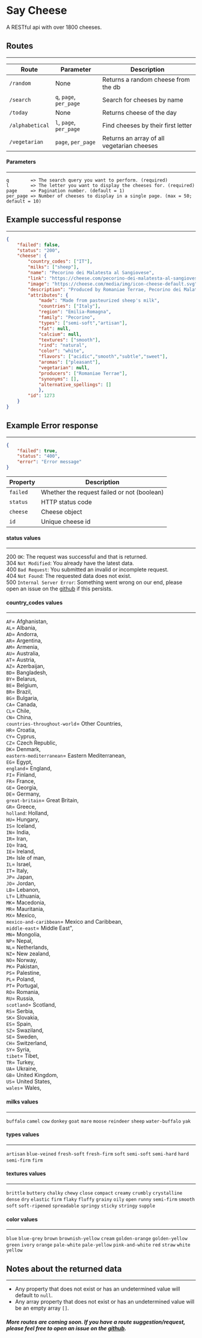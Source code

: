 # Say Cheese
A RESTful api with over 1800 cheeses.

## Routes
---
| Route | Parameter | Description |
| --- | --- | --- |
| `/random` | None | Returns a random cheese from the db |
| `/search` | `q`, `page`, `per_page` | Search for cheeses by name |
| `/today` | None | Returns cheese of the day |
| `/alphabetical` | `l`, `page`, `per_page` | Find cheeses by their first letter |
| `/vegetarian` | `page`, `per_page` | Returns an array of all vegetarian cheeses |

#### Parameters
---
```
q        => The search query you want to perform. (required)
l        => The letter you want to display the cheeses for. (required)
page     => Pagination number. (default = 1)
per_page => Number of cheeses to display in a single page. (max = 50; default = 10)
```

## Example successful response
---
```json
{
    "failed": false,
    "status": "200",
    "cheese": {
        "country_codes": ["IT"],
        "milks": ["sheep"],
        "name": "Pecorino dei Malatesta al Sangiovese",
        "link": "https://cheese.com/pecorino-dei-malatesta-al-sangiovese/",
        "image": "https://cheese.com/media/img/icon-cheese-default.svg",
        "description": "Produced by Romaniae Terrae, Pecorino dei Malatesta al Sangiovese is an Italian cheese made with highly selected sheep's milk pasteurized at optimum temperature. Cheese wheels are first matured in a cold room at 6° - 8°C. Later, during the final stage of maturation they are treated with Sangiovese red wine and kept in a cold room at 8°C for about 30 days.The Sangiovese red wine gives the cheese a dark burgundy rind beneath which lies a smooth white paste with a delicate mouthfeel and a sweet sheep's milk flavour with an aftertaste of wine.",
        "attributes": {
            "made": "Made from pasteurized sheep's milk",
            "countries": ["Italy"],
            "region": "Emilia-Romagna",
            "family": "Pecorino",
            "types": ["semi-soft","artisan"],
            "fat": null,
            "calcium": null,
            "textures": ["smooth"],
            "rind": "natural",
            "color": "white",
            "flavors": ["acidic","smooth","subtle","sweet"],
            "aromas": ["pleasant"],
            "vegetarian": null,
            "producers": ["Romaniae Terrae"],
            "synonyms": [],
            "alternative_spellings": []
            },
        "id": 1273
    }
}
```

## Example Error response
---
```json
{
    "failed": true,
    "status": "400",
    "error": "Error message"
}
```

| Property | Description |
| --- | --- |
| `failed` | Whether the request failed or not (boolean) |
| `status` | HTTP status code |
| `cheese` | Cheese object |
| `id` | Unique cheese id |

#### status values
---
200 `OK`: The request was successful and that is returned. \
304 `Not Modified`: You already have the latest data. \
400 `Bad Request`: You submitted an invalid or incomplete request. \
404 `Not Found`: The requested data does not exist. \
500 `Internal Server Error`: Something went wrong on our end, please open an issue on the [github](https://github.com/illusionman1212/say-cheese/issues) if this persists.

#### country_codes values
---
`AF`= Afghanistan, \
`AL`= Albania, \
`AD`= Andorra, \
`AR`= Argentina, \
`AM`= Armenia, \
`AU`= Australia, \
`AT`= Austria, \
`AZ`= Azerbaijan, \
`BD`= Bangladesh, \
`BY`= Belarus, \
`BE`= Belgium, \
`BR`= Brazil, \
`BG`= Bulgaria, \
`CA`= Canada, \
`CL`= Chile, \
`CN`= China, \
`countries-throughout-world`= Other Countries, \
`HR`= Croatia, \
`CY`= Cyprus, \
`CZ`= Czech Republic, \
`DK`= Denmark, \
`eastern-mediterranean`= Eastern Mediterranean, \
`EG`= Egypt, \
`england`= England, \
`FI`= Finland, \
`FR`= France, \
`GE`= Georgia, \
`DE`= Germany, \
`great-britain`= Great Britain, \
`GR`= Greece, \
`holland`: Holland, \
`HU`= Hungary, \
`IS`= Iceland, \
`IN`= India, \
`IR`= Iran, \
`IQ`= Iraq, \
`IE`= Ireland, \
`IM`= Isle of man, \
`IL`= Israel, \
`IT`= Italy, \
`JP`= Japan, \
`JO`= Jordan, \
`LB`= Lebanon, \
`LT`= Lithuania, \
`MK`= Macedonia, \
`MR`= Mauritania, \
`MX`= Mexico, \
`mexico-and-caribbean`= Mexico and Caribbean, \
`middle-east`= Middle East", \
`MN`= Mongolia, \
`NP`= Nepal, \
`NL`= Netherlands, \
`NZ`= New zealand, \
`NO`= Norway, \
`PK`= Pakistan, \
`PS`= Palestine, \
`PL`= Poland, \
`PT`= Portugal, \
`RO`= Romania, \
`RU`= Russia, \
`scotland`= Scotland, \
`RS`= Serbia, \
`SK`= Slovakia, \
`ES`= Spain, \
`SZ`= Swaziland, \
`SE`= Sweden, \
`CH`= Switzerland, \
`SY`= Syria, \
`tibet`= Tibet, \
`TR`= Turkey, \
`UA`= Ukraine, \
`GB`= United Kingdom, \
`US`= United States, \
`wales`= Wales,

#### milks values
---
`buffalo`
`camel`
`cow`
`donkey`
`goat`
`mare`
`moose`
`reindeer`
`sheep`
`water-buffalo`
`yak`

#### types values
---
`artisan`
`blue-veined`
`fresh-soft`
`fresh-firm`
`soft`
`semi-soft`
`semi-hard`
`hard`
`semi-firm`
`firm`

#### textures values
---
`brittle`
`buttery`
`chalky`
`chewy`
`close`
`compact`
`creamy`
`crumbly`
`crystalline`
`dense`
`dry`
`elastic`
`firm`
`flaky`
`fluffy`
`grainy`
`oily`
`open`
`runny`
`semi-firm`
`smooth`
`soft`
`soft-ripened`
`spreadable`
`springy`
`sticky`
`stringy`
`supple`

#### color values
---
`blue`
`blue-grey`
`brown`
`brownish-yellow`
`cream`
`golden-orange`
`golden-yellow`
`green`
`ivory`
`orange`
`pale-white`
`pale-yellow`
`pink-and-white`
`red`
`straw`
`white`
`yellow`


## Notes about the returned data
---
- Any property that does not exist or has an undetermined value will default to `null`.
- Any array property that does not exist or has an undetermined value will be an empty array `[]`.

##### More routes are coming soon. If you have a route suggestion/request, please feel free to open an issue on the [github](https://github.com/illusionman1212/say-cheese/issues).
